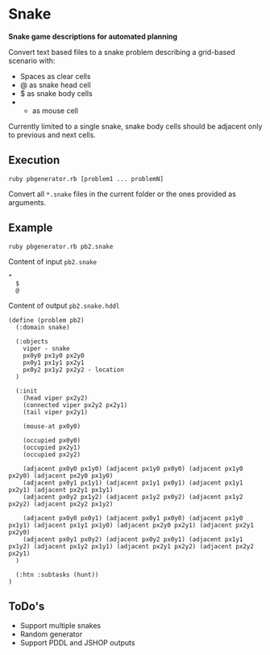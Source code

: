 # Snake
**Snake game descriptions for automated planning**

Convert text based files to a snake problem describing a grid-based scenario with:
- Spaces as clear cells
- @ as snake head cell
- $ as snake body cells
- * as mouse cell

Currently limited to a single snake, snake body cells should be adjacent only to previous and next cells.

## Execution
```
ruby pbgenerator.rb [problem1 ... problemN]
```

Convert all ``*.snake`` files in the current folder or the ones provided as arguments.

## Example
```
ruby pbgenerator.rb pb2.snake
```

Content of input ``pb2.snake``
```
*  
  $
  @
```

Content of output ``pb2.snake.hddl``
```
(define (problem pb2)
  (:domain snake)

  (:objects
    viper - snake
    px0y0 px1y0 px2y0
    px0y1 px1y1 px2y1
    px0y2 px1y2 px2y2 - location
  )

  (:init
    (head viper px2y2)
    (connected viper px2y2 px2y1)
    (tail viper px2y1)

    (mouse-at px0y0)

    (occupied px0y0)
    (occupied px2y1)
    (occupied px2y2)

    (adjacent px0y0 px1y0) (adjacent px1y0 px0y0) (adjacent px1y0 px2y0) (adjacent px2y0 px1y0)
    (adjacent px0y1 px1y1) (adjacent px1y1 px0y1) (adjacent px1y1 px2y1) (adjacent px2y1 px1y1)
    (adjacent px0y2 px1y2) (adjacent px1y2 px0y2) (adjacent px1y2 px2y2) (adjacent px2y2 px1y2)

    (adjacent px0y0 px0y1) (adjacent px0y1 px0y0) (adjacent px1y0 px1y1) (adjacent px1y1 px1y0) (adjacent px2y0 px2y1) (adjacent px2y1 px2y0)
    (adjacent px0y1 px0y2) (adjacent px0y2 px0y1) (adjacent px1y1 px1y2) (adjacent px1y2 px1y1) (adjacent px2y1 px2y2) (adjacent px2y2 px2y1)
  )

  (:htn :subtasks (hunt))
)
```

## ToDo's
- Support multiple snakes
- Random generator
- Support PDDL and JSHOP outputs